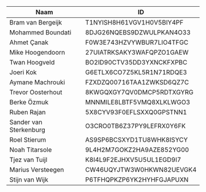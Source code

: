 |Naam|ID|
|---|---|
|Bram van Bergeijk|T1NYISH8H61VGV1H0V5BIY4PF|
|Mohammed Boundati|8DJG26NQEBS9DZWULPKAN4O33|
|Ahmet Çanak|F0W3E743HZVYWBUR7LIO4TFGC|
|Mike Hoogendoorn|27UIATRKSAKY3WAFQPZO1GAEW|
|Twan Hoogveld|BO2ID90CTV35DD3YXNCKFXPBC|
|Joeri Kok|G6ETLX6CO7Z5KL5R1N71RDQE3|
|Aymane Machrouki|FZXDZQ00716TAA1ZWKSD6QZ7C|
|Trevor Oosterhout|8KWGQXGY7QV0DMCP5RDTXGYRG|
|Berke Özmuk|MNNMILE8LBTF5VMQ8XLKLWGO3|
|Ruben Rajan|5X8CYV93F0EFLSXXQ0GPSTNN1|
|Sander van Sterkenburg|O3CRO0TB6Z37PY9LEFRX0Y6FK|
|Roel Stierum|AS9SP6BCSXYD1TU8WHK8ISYCY|
|Noah Titarsole|9L4H2M7GOKZ2HA9AZE852YG00|
|Tjez van Tuijl|K8I4L9F2EJHXV5U5UL1EGD9I7|
|Marius Versteegen|CW46UQYJTW3W0HKWN82UEVGK4|
|Stijn van Wijk|P6TFHQPKZP6YK2HYHFGJAPUXN|
